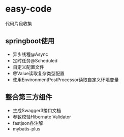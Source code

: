 # easy-code
代码片段收集

## springboot使用
+ 异步线程@Async
+ 定时任务@Scheduled
+ 自定义配置文件
+ @Value读取复杂类型配置
+ 使用EnvironmentPostProcessor读取自定义环境变量

## 整合第三方组件
+ 生成Swagger3接口文档
+ 参数校验Hibernate Validator
+ fastjson各注解
+ mybatis-plus